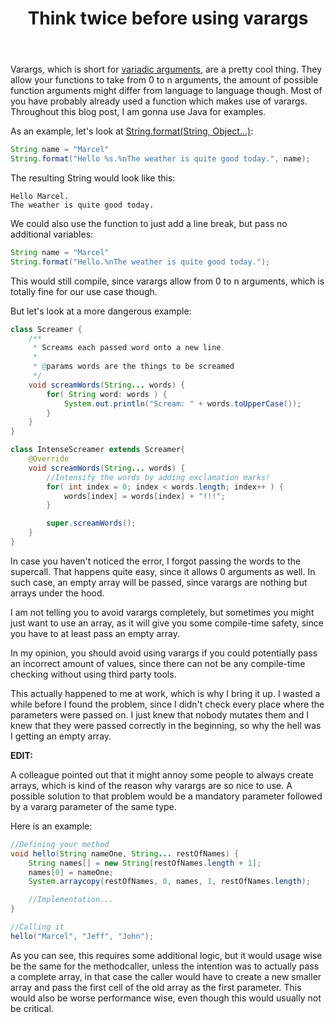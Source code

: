 ﻿---
layout: post
title: Think twice before using varargs
---

Varargs, which is short for
[variadic arguments](https://en.wikipedia.org/wiki/Variadic_function),
are a pretty cool thing. They allow your functions to take from 0 to n
arguments, the amount of possible function arguments might differ from
language to language though. Most of you have probably already used a
function which makes use of varargs. Throughout this blog post, I am gonna
use Java for examples.

As an example, let's look at [String.format(String, Object...)](https://docs.oracle.com/javase/7/docs/api/java/lang/String.html#format(java.lang.String,%20java.lang.Object...)):

```Java
String name = "Marcel"
String.format("Hello %s.%nThe weather is quite good today.", name);
```

The resulting String would look like this:

```plaintext
Hello Marcel.
The weather is quite good today.
```

We could also use the function to just add a line break, but pass no additional
variables:

```Java
String name = "Marcel"
String.format("Hello.%nThe weather is quite good today.");
```

This would still compile, since varargs allow from 0 to n arguments, which
is totally fine for our use case though.

But let's look at a more dangerous example:

```Java
class Screamer {
    /**
     * Screams each passed word onto a new line.
     *
     * @params words are the things to be screamed
     */
    void screamWords(String... words) {
        for( String word: words ) {
            System.out.println("Scream: " + words.toUpperCase());
        }
    }
}

class IntenseScreamer extends Screamer{
    @Override
    void screamWords(String... words) {
        //Intensify the words by adding exclamation marks!
        for( int index = 0; index < words.length; index++ ) {
            words[index] = words[index] + "!!!";
        }

        super.screamWords();
    }
}
```

In case you haven't noticed the error, I forgot passing the words to the
supercall. That happens quite easy, since it allows 0 arguments as well.
In such case, an empty array will be passed, since varargs are nothing but
arrays under the hood.

I am not telling you to avoid varargs completely, but sometimes you might just
want to use an array, as it will give you some compile-time safety, since you
have to at least pass an empty array.

In my opinion, you should avoid using varargs if you could potentially pass
an incorrect amount of values, since there can not be any compile-time checking
without using third party tools.

This actually happened to me at work, which is why I bring it up. I wasted a
while before I found the problem, since I didn't check every place where the
parameters were passed on. I just knew that nobody mutates them and I knew
that they were passed correctly in the beginning, so why the hell was I
getting an empty array.

**EDIT:**

A colleague pointed out that it might annoy some people to always create arrays,
which is kind of the reason why varargs are so nice to use. A possible solution
to that problem would be a mandatory parameter followed by a vararg parameter of
the same type.

Here is an example:

```Java
//Defining your method
void hello(String nameOne, String... restOfNames) {
    String names[] = new String[restOfNames.length + 1];
    names[0] = nameOne;
    System.arraycopy(restOfNames, 0, names, 1, restOfNames.length);

    //Implementation...
}

//Calling it
hello("Marcel", "Jeff", "John");
```

As you can see, this requires some additional logic, but it would usage wise be
the same for the methodcaller, unless the intention was to actually pass a
complete array, in that case the caller would have to create a new smaller array
and pass the first cell of the old array as the first parameter. This would also
be worse performance wise, even though this would usually not be critical.